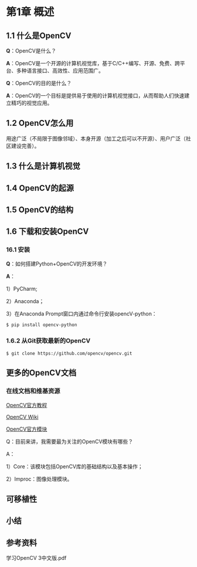 # 第1章 概述

## 1.1 什么是OpenCV

**Q**：OpenCV是什么？

**A**：OpenCV是一个开源的计算机视觉库，基于C/C++编写、开源、免费、跨平台、多种语言接口、高效性、应用范围广。

**Q**：OpenCV的目的是什么？

**A**：OpenCV的一个目标是提供易于使用的计算机视觉接口，从而帮助人们快速建立精巧的视觉应用。

## 1.2 OpenCV怎么用

用途广泛（不局限于图像邻域）、本身开源（加工之后可以不开源）、用户广泛（社区建设完善）。

## 1.3 什么是计算机视觉

## 1.4 OpenCV的起源

## 1.5 OpenCV的结构

## 1.6 下载和安装OpenCV

### 16.1 安装

**Q**：如何搭建Python+OpenCV的开发环境？

**A**：

1）PyCharm;

2）Anaconda；

3）在Anaconda Prompt窗口内通过命令行安装opencV-python：

```bash
$ pip install opencv-python
```

### 1.6.2 从Git获取最新的OpenCV

```shell
$ git clone https://github.com/opencv/opencv.git
```

## 更多的OpenCV文档

### 在线文档和维基资源

[OpenCV官方教程](https://docs.opencv.org/master/d9/df8/tutorial_root.html)

[OpenCV Wiki](https://github.com/opencv/opencv/wiki)

[OpenCV官方模块](https://docs.opencv.org/4.2.0/)

Q：目前来讲，我需要最为关注的OpenCV模块有哪些？

A：

1）Core：该模块包括OpenCV库的基础结构以及基本操作；

2）Improc：图像处理模块。

## 可移植性

## 小结

## 参考资料

学习OpenCV 3中文版.pdf

